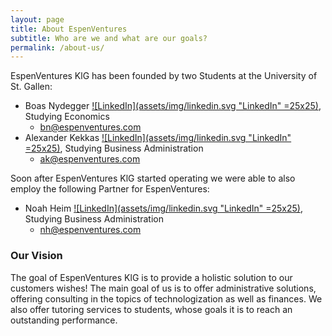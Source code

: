 ```yaml
---
layout: page
title: About EspenVentures
subtitle: Who are we and what are our goals?
permalink: /about-us/
---
```


EspenVentures KlG has been founded by two Students at the University of St. Gallen: 

- Boas Nydegger [![LinkedIn](assets/img/linkedin.svg "LinkedIn" =25x25)](https://www.linkedin.com/in/BoasNydegger/), Studying Economics
  - [bn@espenventures.com](mailto:bn@espenventures.com)
- Alexander Kekkas [![LinkedIn](assets/img/linkedin.svg "LinkedIn" =25x25)](https://www.linkedin.com/in/Kekkas/), Studying Business Administration
  - [ak@espenventures.com](mailto:ak@espenventures.com)

Soon after EspenVentures KlG started operating we were able to also employ the following Partner for EspenVentures:

- Noah Heim [![LinkedIn](assets/img/linkedin.svg "LinkedIn" =25x25)](https://www.linkedin.com/in/noah-heim-9183b920b), Studying Business Administration
  - [nh@espenventures.com](mailto:nh@espenventures.com)


### Our Vision

The goal of EspenVentures KlG is to provide a holistic solution to our customers wishes! The main goal of us is to offer administrative solutions, offering consulting in the topics of technologization as well as finances. We also offer tutoring services to students, whose goals it is to reach an outstanding performance.
